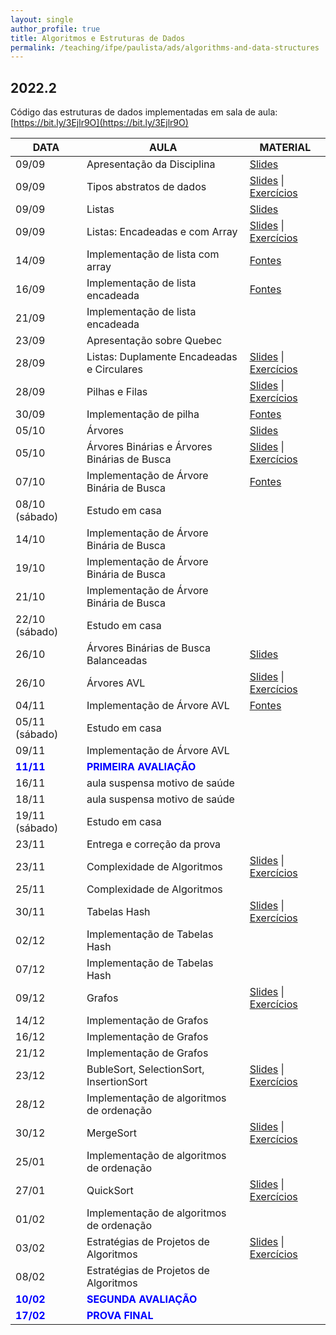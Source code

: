 ```yaml
---
layout: single
author_profile: true
title: Algoritmos e Estruturas de Dados
permalink: /teaching/ifpe/paulista/ads/algorithms-and-data-structures
---
```


## 2022.2

Código das estruturas de dados implementadas em sala de aula: [https://bit.ly/3Ejlr9O](https://bit.ly/3Ejlr9O)

|DATA|AULA|MATERIAL|
|---|---|---|
| 09/09 | Apresentação da Disciplina | <a href="https://docs.google.com/presentation/d/1utzkJQe9_ZvttIXUVgZz3VTyUY8nFANbFP7zwWyr7jI/edit?usp=sharing" target="_blank">Slides</a>  |
| 09/09 | Tipos abstratos de dados | <a href="" target="_blank">Slides</a> \| <a href="" target="_blank">Exercícios</a>  |
| 09/09 | Listas | <a href="https://docs.google.com/presentation/d/1ZUFWZ_fjOo33FKwGeECGMXMHOEoX6m-NVe8ZRjD1L-s/edit?usp=sharing" target="_blank">Slides</a> |
| 09/09 | Listas: Encadeadas e com Array | <a href="https://docs.google.com/presentation/d/1mbRrqEPIwCmJb-s2h0hr0W-pRfSgzZ5bplFt7xltOHE/edit?usp=sharing" target="_blank">Slides</a> \| <a href="https://docs.google.com/document/d/16TR08uBOg0DUjbrOgOvvjOTfU3JxrPyE6ee_I8Z3ai0/edit?usp=sharing" target="_blank">Exercícios</a> |
| 14/09 | Implementação de lista com array | <a href="" target="_blank">Fontes</a> |
| 16/09 | Implementação de lista encadeada | <a href="" target="_blank">Fontes</a> |
| 21/09 | Implementação de lista encadeada |  |
| 23/09 | Apresentação sobre Quebec |  |
| 28/09 | Listas: Duplamente Encadeadas e Circulares | <a href="https://docs.google.com/presentation/d/1aBnALQyYff_rSZkUQQFlBZw-lZZZa15spBN7MxApSyQ/edit?usp=sharing" target="_blank">Slides</a> \| <a href="https://docs.google.com/document/d/1CBcwxFLk0awTecX5eTEJQVl5eQ3u7TApq_Hoq49XXbw/edit?usp=sharing" target="_blank">Exercícios</a> |
| 28/09 | Pilhas e Filas | <a href="https://docs.google.com/presentation/d/1HPoSMR_p2_XXGxaN6OZI40bNhi1VA0TOirp4dASOYj0/edit?usp=sharing" target="_blank">Slides</a> \| <a href="https://docs.google.com/document/d/1wZl7Z7wvwZ0H3zYN9PbRCIclep7gJpNXAMTXHh7p6IU/edit?usp=sharing" target="_blank">Exercícios</a> |
| 30/09 | Implementação de pilha | <a href="" target="_blank">Fontes</a> |
| 05/10 | Árvores | <a href="https://docs.google.com/presentation/d/13phIMjUiOv58ZT5Z2TtF-NTNt5b0rgzinJuIx62GhGY/edit?usp=sharing" target="_blank">Slides</a> |
| 05/10 | Árvores Binárias e Árvores Binárias de Busca | <a href="https://docs.google.com/presentation/d/1QvUSlAYUPgJojhOHfxyg7RZ-ruPiPNHRentCEZPssZw/edit?usp=sharing" target="_blank">Slides</a> \| <a href="https://docs.google.com/document/d/1KXXYizOSC3_-gGb2v2l7RUEcr7PDE_iSvmKhRtwTcug/edit?usp=sharing" target="_blank">Exercícios</a> |
| 07/10 | Implementação de Árvore Binária de Busca | <a href="" target="_blank">Fontes</a> |
| 08/10 (sábado) | Estudo em casa |  |
| 14/10 | Implementação de Árvore Binária de Busca |  |
| 19/10 | Implementação de Árvore Binária de Busca |  |
| 21/10 | Implementação de Árvore Binária de Busca |  |
| 22/10 (sábado) | Estudo em casa |  |
| 26/10 |  Árvores Binárias de Busca Balanceadas | <a href="https://docs.google.com/presentation/d/1hn42rEYgR05ratm1dsPs0KGDe90MLTli6eQGD-bsZZw/edit?usp=sharing" target="_blank">Slides</a> |
| 26/10 |  Árvores AVL | <a href="https://docs.google.com/presentation/d/10mjwlqK9VZaXpcoGKXMaOLapEZkbMqs2X2BYVTOabDg/edit?usp=sharing" target="_blank">Slides</a> \| <a href="https://docs.google.com/document/d/1VfzYJ6mCFKplIh7cO_Kp4Xl1kNDfDdZP8EWmjVgyLoM/edit?usp=sharing" target="_blank">Exercícios</a> |
| 04/11 | Implementação de Árvore AVL | <a href="" target="_blank">Fontes</a> |
| 05/11 (sábado) | Estudo em casa |  |
| 09/11 | Implementação de Árvore AVL |  |
| <span style="color:blue">**11/11**</span> | <span style="color:blue">**PRIMEIRA AVALIAÇÃO**</span> |  |
| 16/11 | aula suspensa motivo de saúde |  |
| 18/11 | aula suspensa motivo de saúde |  |
| 19/11 (sábado) | Estudo em casa | |
| 23/11 | Entrega e correção da prova | |
| 23/11 | Complexidade de Algoritmos | <a href="" target="_blank">Slides</a> \| <a href="" target="_blank">Exercícios</a> |
| 25/11 | Complexidade de Algoritmos |  |
| 30/11 | Tabelas Hash | <a href="" target="_blank">Slides</a> \| <a href="" target="_blank">Exercícios</a> |
| 02/12 | Implementação de Tabelas Hash |  |
| 07/12 | Implementação de Tabelas Hash |  |
| 09/12 | Grafos | <a href="" target="_blank">Slides</a> \| <a href="" target="_blank">Exercícios</a> |
| 14/12 | Implementação de Grafos |  |
| 16/12 | Implementação de Grafos |  |
| 21/12 | Implementação de Grafos |  |
| 23/12 | BubleSort, SelectionSort, InsertionSort | <a href="" target="_blank">Slides</a> \| <a href="" target="_blank">Exercícios</a> |
| 28/12 | Implementação de algoritmos de ordenação | |
| 30/12 | MergeSort | <a href="" target="_blank">Slides</a> \| <a href="" target="_blank">Exercícios</a> |
| 25/01 | Implementação de algoritmos de ordenação | |
| 27/01 | QuickSort | <a href="" target="_blank">Slides</a> \| <a href="" target="_blank">Exercícios</a> |
| 01/02 | Implementação de algoritmos de ordenação | |
| 03/02 | Estratégias de Projetos de Algoritmos | <a href="" target="_blank">Slides</a> \| <a href="" target="_blank">Exercícios</a> |
| 08/02 | Estratégias de Projetos de Algoritmos |  |
| <span style="color:blue">**10/02**</span> | <span style="color:blue">**SEGUNDA AVALIAÇÃO**</span> |  |
| <span style="color:blue">**17/02**</span> | <span style="color:blue">**PROVA FINAL**</span> |  |

